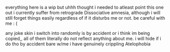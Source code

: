 everything here is a wip but uhhh thought i needed to atleast point this one out
i currently suffer from retrograde Dissociative amnesia, although i will still forget things easily regardless of if it disturbs me or not. 
be careful with me : (


any joke skin i switch into randomly is by accident or i think im being copied,, all of them literally do not reflect anything about me.
i will hide if i do tho by accident bare w/me i have genuinely crippling Atelophobia 
